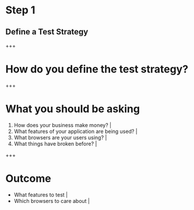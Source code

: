 # Step 1
## Define a Test Strategy

+++

# How do you define the test strategy?

+++

# What you should be asking

1. How does your business make money? |
2. What features of your application are being used? |
3. What browsers are your users using? |
4. What things have broken before? |

+++

# Outcome

- What features to test |
- Which browsers to care about |
